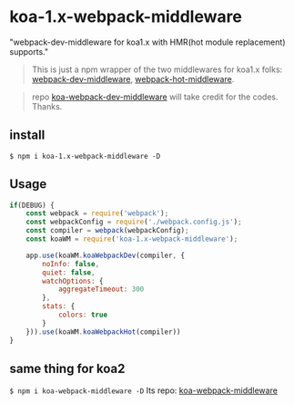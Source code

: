 # koa-1.x-webpack-middleware
"webpack-dev-middleware for koa1.x with HMR(hot module replacement) supports."

> This is just a npm wrapper of the two middlewares for koa1.x folks: [webpack-dev-middleware](https://github.com/webpack/webpack-dev-middleware), [webpack-hot-middleware](https://github.com/glenjamin/webpack-hot-middleware).

> repo [koa-webpack-dev-middleware](https://github.com/yiminghe/koa-webpack-dev-middleware) will take credit for the codes. Thanks.


## install 

  ```$ npm i koa-1.x-webpack-middleware -D``` 
  
## Usage
``` javascript
if(DEBUG) {
    const webpack = require('webpack');
    const webpackConfig = require('./webpack.config.js');
    const compiler = webpack(webpackConfig);
    const koaWM = require('koa-1.x-webpack-middleware');

    app.use(koaWM.koaWebpackDev(compiler, {
        noInfo: false,
        quiet: false,
        watchOptions: {
            aggregateTimeout: 300
        },
        stats: {
            colors: true
        }
    })).use(koaWM.koaWebpackHot(compiler))
}
```

## same thing for koa2

  ```$ npm i koa-webpack-middleware -D``` 
  Its repo: [koa-webpack-middleware](https://github.com/leecade/koa-webpack-middleware)
